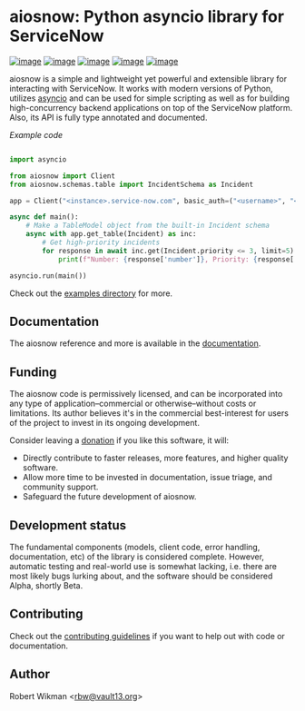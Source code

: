 # aiosnow: Python asyncio library for ServiceNow

[![image](https://badgen.net/pypi/v/aiosnow)](https://pypi.org/project/aiosnow)
[![image](https://badgen.net/badge/python/3.7+?color=purple)](https://pypi.org/project/aiosnow)
[![image](https://badgen.net/travis/rbw/aiosnow)](https://travis-ci.org/rbw/aiosnow)
[![image](https://badgen.net/pypi/license/aiosnow)](https://raw.githubusercontent.com/rbw/aiosnow/master/LICENSE)
[![image](https://pepy.tech/badge/aiosnow/month)](https://pepy.tech/project/aiosnow)


aiosnow is a simple and lightweight yet powerful and extensible library for interacting with ServiceNow. It works
with modern versions of Python, utilizes [asyncio](https://docs.python.org/3/library/asyncio.html) and
can be used for simple scripting as well as for building high-concurrency backend applications on top of the ServiceNow platform.
Also, its API is fully type annotated and documented.

*Example code*
```python

import asyncio

from aiosnow import Client
from aiosnow.schemas.table import IncidentSchema as Incident

app = Client("<instance>.service-now.com", basic_auth=("<username>", "<password>"))

async def main():
    # Make a TableModel object from the built-in Incident schema
    async with app.get_table(Incident) as inc:
        # Get high-priority incidents
        for response in await inc.get(Incident.priority <= 3, limit=5):
            print(f"Number: {response['number']}, Priority: {response['priority'].text}")

asyncio.run(main())

```

Check out the [examples directory](examples) for more.

Documentation
---

The aiosnow reference and more is available in the [documentation](https://aiosnow.readthedocs.io/en/latest).


Funding
-------

The aiosnow code is permissively licensed, and can be incorporated into any type of application–commercial or otherwise–without costs or limitations.
Its author believes it's in the commercial best-interest for users of the project to invest in its ongoing development.

Consider leaving a [donation](https://paypal.vault13.org) if you like this software, it will:

- Directly contribute to faster releases, more features, and higher quality software.
- Allow more time to be invested in documentation, issue triage, and community support.
- Safeguard the future development of aiosnow.

Development status
---

The fundamental components (models, client code, error handling, documentation, etc) of the library is considered complete.
However, automatic testing and real-world use is somewhat lacking, i.e. there are most likely bugs lurking about,
and the software should be considered Alpha, shortly Beta.

Contributing
---

Check out the [contributing guidelines](CONTRIBUTING.md) if you want to help out with code or documentation.


Author
------

Robert Wikman \<rbw@vault13.org\>

